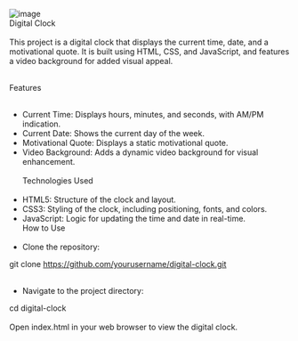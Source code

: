 ![image](https://github.com/user-attachments/assets/4b5eeafa-a6dc-4385-a148-0e437b135994) <br>
Digital Clock
<br>
<br>
This project is a digital clock that displays the current time, date, and a motivational quote. It is built using HTML, CSS, and JavaScript, and features a video background for added visual appeal.<br> <br>

Features<br><br>
+ Current Time: Displays hours, minutes, and seconds, with AM/PM indication.<br>
+ Current Date: Shows the current day of the week.<br>
+ Motivational Quote: Displays a static motivational quote.<br>
+ Video Background: Adds a dynamic video background for visual enhancement.<br><br>
Technologies Used<br><br>
+ HTML5: Structure of the clock and layout.<br>
+ CSS3: Styling of the clock, including positioning, fonts, and colors.<br>
+ JavaScript: Logic for updating the time and date in real-time.<br>
How to Use<br><br>
+ Clone the repository:<br>

git clone https://github.com/yourusername/digital-clock.git<br><br>
+ Navigate to the project directory:<br>

cd digital-clock<br><br>
Open index.html in your web browser to view the digital clock.<br><br>
